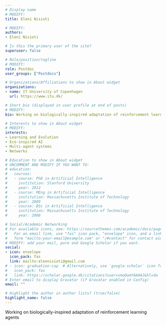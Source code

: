 ```yaml
---
# Display name 
# MODIFY:
title: Eleni Nisioti

# MODIFY:
authors:
- Eleni Nisioti

# Is this the primary user of the site?
superuser: false

# Role/position/tagline
# MODIFY:
role: Postdoc
user_groups: ["Postdocs"]

# Organizations/Affiliations to show in About widget
organizations:
- name: IT University of Copenhagen
  url: https://www.itu.dk/

# Short bio (displayed in user profile at end of posts)
# MODIFY:
bio: Working on biologically-inspired adaptation of reinforcement learning agents 

# Interests to show in About widget
# MODIFY:
interests:
- Learning and Evolution
- Eco-inspired AI
- Multi-agent systems
- Networks

# Education to show in About widget
# UNCOMMENT AND MODIFY IF YOU WANT TO:
# education:
#   courses:
#   - course: PhD in Artificial Intelligence
#     institution: Stanford University
#     year: 2012
#   - course: MEng in Artificial Intelligence
#     institution: Massachusetts Institute of Technology
#     year: 2009
#   - course: BSc in Artificial Intelligence
#     institution: Massachusetts Institute of Technology
#     year: 2008

# Social/Academic Networking
# For available icons, see: https://sourcethemes.com/academic/docs/page-builder/#icons
#   For an email link, use "fas" icon pack, "envelope" icon, and a link in the
#   form "mailto:your-email@example.com" or "/#contact" for contact widget.
# MODIFY: add your mail, pure and Google Scholar if you want.
social:
- icon: envelope
  icon_pack: fas
  link: mailto:elennisioti@gmail.com
# - icon: graduation-cap  # Alternatively, use `google-scholar` icon from `ai` icon pack
#   icon_pack: fas
#   link: https://scholar.google.dk/citations?user=smoQomYAAAAJ&hl=da
# Enter email to display Gravatar (if Gravatar enabled in Config)
email: ""

# Highlight the author in author lists? (true/false)
highlight_name: false
---
```

Working on biologically-inspired adaptation of reinforcement learning agents 